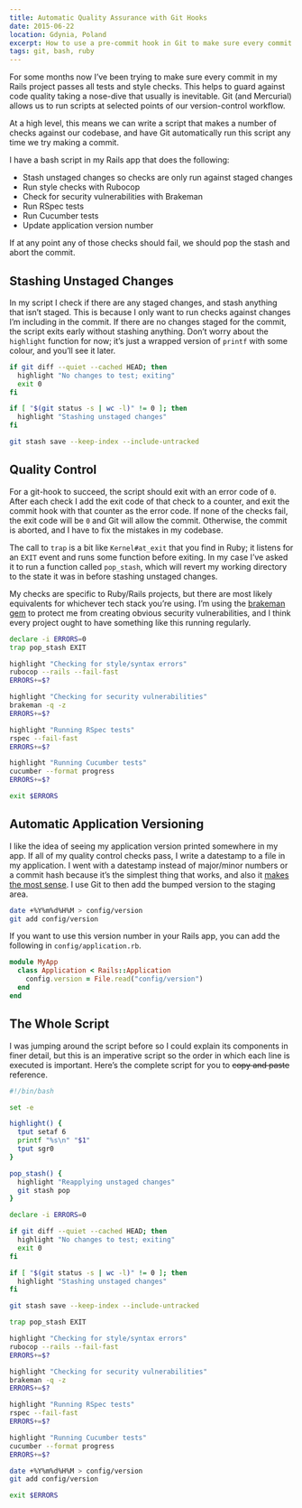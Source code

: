 ```yaml
---
title: Automatic Quality Assurance with Git Hooks
date: 2015-06-22
location: Gdynia, Poland
excerpt: How to use a pre-commit hook in Git to make sure every commit passes all tests and style checks.
tags: git, bash, ruby
---
```


<span class="run-in"><span class="drop">F</span>or some months now</span> I’ve
been trying to make sure every commit in my Rails project passes all tests and
style checks. This helps to guard against code quality taking a nose-dive that
usually is inevitable. Git (and Mercurial) allows us to run scripts at selected
points of our version-control workflow.

At a high level, this means we can write a script that makes a number of checks
against our codebase, and have Git automatically run this script any time we try
making a commit.

I have a bash script in my Rails app that does the following:

- Stash unstaged changes so checks are only run against staged changes
- Run style checks with Rubocop
- Check for security vulnerabilities with Brakeman
- Run RSpec tests
- Run Cucumber tests
- Update application version number

If at any point any of those checks should fail, we should pop the stash and
abort the commit.

## Stashing Unstaged Changes

In my script I check if there are any staged changes, and stash anything that
isn’t staged. This is because I only want to run checks against changes I’m
including in the commit. If there are no changes staged for the commit, the
script exits early without stashing anything. Don’t worry about the `highlight`
function for now; it’s just a wrapped version of `printf` with some colour, and
you’ll see it later.

~~~sh
if git diff --quiet --cached HEAD; then
  highlight "No changes to test; exiting"
  exit 0
fi

if [ "$(git status -s | wc -l)" != 0 ]; then
  highlight "Stashing unstaged changes"
fi

git stash save --keep-index --include-untracked
~~~

## Quality Control

For a git-hook to succeed, the script should exit with an error code of `0`.
After each check I add the exit code of that check to a counter, and exit the
commit hook with that counter as the error code. If none of the checks fail, the
exit code will be `0` and Git will allow the commit. Otherwise, the commit is
aborted, and I have to fix the mistakes in my codebase.

The call to `trap` is a bit like `Kernel#at_exit` that you find in Ruby; it
listens for an `EXIT` event and runs some function before exiting. In my case
I’ve asked it to run a function called `pop_stash`, which will revert my working
directory to the state it was in before stashing unstaged changes.

My checks are specific to Ruby/Rails projects, but there are most likely
equivalents for whichever tech stack you’re using. I’m using the
[brakeman gem][brakeman] to protect me from creating obvious security
vulnerabilities, and I think every project ought to have something like this
running regularly.

~~~sh
declare -i ERRORS=0
trap pop_stash EXIT

highlight "Checking for style/syntax errors"
rubocop --rails --fail-fast
ERRORS+=$?

highlight "Checking for security vulnerabilities"
brakeman -q -z
ERRORS+=$?

highlight "Running RSpec tests"
rspec --fail-fast
ERRORS+=$?

highlight "Running Cucumber tests"
cucumber --format progress
ERRORS+=$?

exit $ERRORS
~~~

## Automatic Application Versioning

I like the idea of seeing my application version printed somewhere in my app. If
all of my quality control checks pass, I write a datestamp to a file in my
application. I went with a datestamp instead of major/minor numbers or a commit
hash because it’s the simplest thing that works, and also it [makes the most
sense][versions]. I use Git to then add the bumped version to the staging area.

~~~sh
date +%Y%m%d%H%M > config/version
git add config/version
~~~

If you want to use this version number in your Rails app, you can add the
following in `config/application.rb`.

~~~ruby
module MyApp
  class Application < Rails::Application
    config.version = File.read("config/version")
  end
end
~~~

## The Whole Script

I was jumping around the script before so I could explain its components in
finer detail, but this is an imperative script so the order in which each line
is executed is important. Here’s the complete script for you to ~~copy and
paste~~ reference.

~~~sh
#!/bin/bash

set -e

highlight() {
  tput setaf 6
  printf "%s\n" "$1"
  tput sgr0
}

pop_stash() {
  highlight "Reapplying unstaged changes"
  git stash pop
}

declare -i ERRORS=0

if git diff --quiet --cached HEAD; then
  highlight "No changes to test; exiting"
  exit 0
fi

if [ "$(git status -s | wc -l)" != 0 ]; then
  highlight "Stashing unstaged changes"
fi

git stash save --keep-index --include-untracked

trap pop_stash EXIT

highlight "Checking for style/syntax errors"
rubocop --rails --fail-fast
ERRORS+=$?

highlight "Checking for security vulnerabilities"
brakeman -q -z
ERRORS+=$?

highlight "Running RSpec tests"
rspec --fail-fast
ERRORS+=$?

highlight "Running Cucumber tests"
cucumber --format progress
ERRORS+=$?

date +%Y%m%d%H%M > config/version
git add config/version

exit $ERRORS
~~~

[brakeman]: https://github.com/presidentbeef/brakeman
[versions]: http://blog.codinghorror.com/whats-in-a-version-number-anyway/
